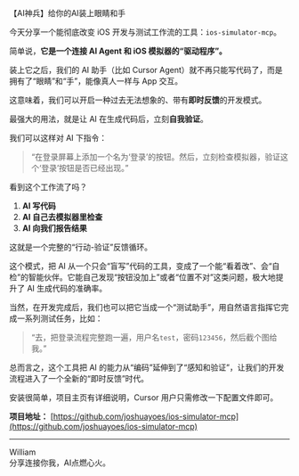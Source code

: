 【AI神兵】给你的AI装上眼睛和手

今天分享一个能彻底改变 iOS 开发与测试工作流的工具：`ios-simulator-mcp`。

简单说，**它是一个连接 AI Agent 和 iOS 模拟器的“驱动程序”。**

装上它之后，我们的 AI 助手（比如 Cursor Agent）就不再只能写代码了，而是拥有了“眼睛”和“手”，能像真人一样与 App 交互。

这意味着，我们可以开启一种过去无法想象的、带有**即时反馈**的开发模式。

最强大的用法，就是让 AI 在生成代码后，立刻**自我验证**。

我们可以这样对 AI 下指令：

> “在登录屏幕上添加一个名为‘登录’的按钮。然后，立刻检查模拟器，验证这个‘登录’按钮是否已经出现。”

看到这个工作流了吗？

1.  **AI 写代码**
2.  **AI 自己去模拟器里检查**
3.  **AI 向我们报告结果**

这就是一个完整的“行动-验证”反馈循环。

这个模式，把 AI 从一个只会“盲写”代码的工具，变成了一个能“看着改”、会“自检”的智能伙伴。它能自己发现“按钮没加上”或者“位置不对”这类问题，极大地提升了 AI 生成代码的准确率。

当然，在开发完成后，我们也可以把它当成一个“测试助手”，用自然语言指挥它完成一系列测试任务，比如：

> “去，把登录流程完整跑一遍，用户名`test`，密码`123456`，然后截个图给我。”

总而言之，这个工具把 AI 的能力从“编码”延伸到了“感知和验证”，让我们的开发流程进入了一个全新的“即时反馈”时代。

安装很简单，项目主页有详细说明，Cursor 用户只需修改一下配置文件即可。

**项目地址：** [https://github.com/joshuayoes/ios-simulator-mcp](https://github.com/joshuayoes/ios-simulator-mcp)

---
William \
分享连接你我，AI点燃心火。 